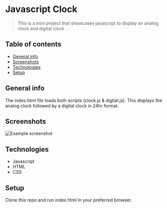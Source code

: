 # Javascript Clock
> This is a mini project that showcases javascript to display an analog clock and digital clock

## Table of contents
* [General info](#general-info)
* [Screenshots](#screenshots)
* [Technologies](#technologies)
* [Setup](#setup)


## General info
The index.html file loads both scripts (clock.js & digtial.js). This displays the analog clock followed by a digital clock in 24hr format.

## Screenshots
![Example screenshot](./img/screenshot.png)

## Technologies
* Javascript
* HTML
* CSS

## Setup
Clone this repo and run index.html in your preferred browser.
